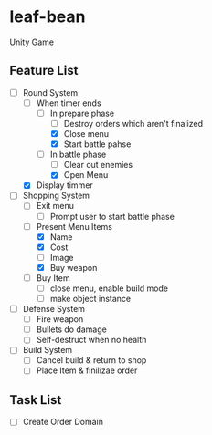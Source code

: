 # leaf-bean
Unity Game

## Feature List
* [ ] Round System
	* [ ] When timer ends
		* [ ] In prepare phase
			* [ ] Destroy orders which aren't finalized
			* [x] Close menu
			* [x] Start battle pahse
		* [ ] In battle phase
			* [ ] Clear out enemies
			* [x] Open Menu
	* [x] Display timmer
* [ ] Shopping System
	* [ ] Exit menu
		* [ ] Prompt user to start battle phase
	* [ ] Present Menu Items
		* [x] Name
		* [x] Cost
		* [ ] Image
		* [x] Buy weapon
	* [ ] Buy Item
		* [ ] close menu, enable build mode
		* [ ] make object instance
* [ ] Defense System
	* [ ] Fire weapon
	* [ ] Bullets do damage
	* [ ] Self-destruct when no health
* [ ] Build System
	* [ ] Cancel build & return to shop
	* [ ] Place Item & finilizae order
	
## Task List
* [ ] Create Order Domain